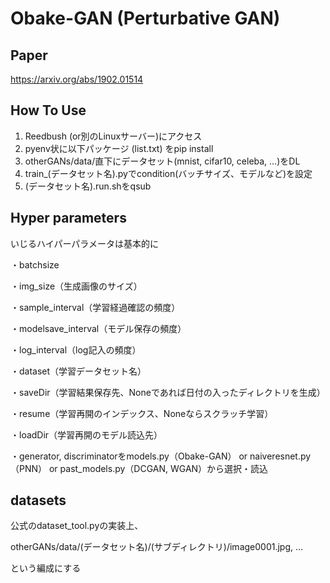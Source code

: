 # Obake-GAN (Perturbative GAN)
## Paper
https://arxiv.org/abs/1902.01514

## How To Use
1. Reedbush (or別のLinuxサーバー)にアクセス
2. pyenv状に以下パッケージ (list.txt) をpip install
3. otherGANs/data/直下にデータセット(mnist, cifar10, celeba, …)をDL
4. train_(データセット名).pyでcondition(バッチサイズ、モデルなど)を設定
5. (データセット名).run.shをqsub

## Hyper parameters
いじるハイパーパラメータは基本的に

・batchsize

・img_size（生成画像のサイズ）

・sample_interval（学習経過確認の頻度）

・modelsave_interval（モデル保存の頻度）

・log_interval（log記入の頻度）

・dataset（学習データセット名）

・saveDir（学習結果保存先、Noneであれば日付の入ったディレクトリを生成）

・resume（学習再開のインデックス、Noneならスクラッチ学習）

・loadDir（学習再開のモデル読込先）


・generator, discriminatorをmodels.py（Obake-GAN） or naiveresnet.py（PNN） or past_models.py（DCGAN, WGAN）から選択・読込

## datasets
公式のdataset_tool.pyの実装上、

otherGANs/data/(データセット名)/(サブディレクトリ)/image0001.jpg, …

という編成にする
